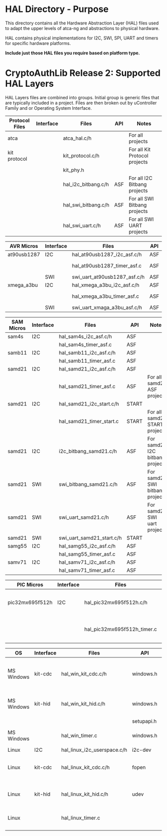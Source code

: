 HAL Directory - Purpose
===========================
This directory contains all the Hardware Abstraction Layer (HAL) files used to adapt the 
upper levels of atca-ng and abstractions to physical hardware.

HAL contains physical implementations for I2C, SWI, SPI, UART and timers for specific
hardware platforms.

**Include just those HAL files you require based on platform type.**



CryptoAuthLib Release 2: Supported HAL Layers
=============================================

HAL Layers files are combined into groups. Initial group is generic files that are typically included in a project.
Files are then broken out by uController Family and or Operating System Interface.


| Protocol Files | Interface  | Files                        | API         | Notes                              |
|----------------|------------|------------------------------|-------------|------------------------------------|
|atca            |            | atca_hal.c/h                 |             | For all projects                   |
|kit protocol    |            | kit_protocol.c/h             |             | For all Kit Protocol projects      |
|                |            | kit_phy.h                    |             |                                    |
|                |            | hal_i2c_bitbang.c/h          | ASF         | For all I2C Bitbang projects       |
|                |            | hal_swi_bitbang.c/h          | ASF         | For all SWI Bitbang projects       |
|                |            | hal_swi_uart.c/h             | ASF         | For all SWI UART projects          |



|AVR Micros      | Interface  | Files                        | API         | Notes                              |
|----------------|------------|------------------------------|-------------|------------------------------------|
|at90usb1287     |   I2C      | hal_at90usb1287_i2c_asf.c/h  | ASF         |                                    |
|                |            | hal_at90usb1287_timer_asf.c  | ASF         | For all at90USB1287                |
|                |   SWI      | swi_uart_at90usb1287_asf.c/h | ASF         |                                    |
|xmega_a3bu      |   I2C      | hal_xmega_a3bu_i2c_asf.c/h   | ASF         |                                    |
|                |            | hal_xmega_a3bu_timer_asf.c   | ASF         | For all xmega_a3bu                 |
|                |   SWI      | swi_uart_xmaga_a3bu_asf.c/h  | ASF         |                                    |


|SAM Micros      | Interface  | Files                        | API         | Notes                              |
|----------------|------------|------------------------------|-------------|------------------------------------|
|sam4s           |   I2C      | hal_sam4s_i2c_asf.c/h        | ASF         |                                    |
|                |            | hal_sam4s_timer_asf.c        | ASF         |                                    |
|samb11          |   I2C      | hal_samb11_i2c_asf.c/h       | ASF         |                                    |
|                |            | hal_samb11_timer_asf.c       | ASF         |                                    |
|samd21          |   I2C      | hal_samd21_i2c_asf.c/h       | ASF         |                                    |
|                |            | hal_samd21_timer_asf.c       | ASF         | For all samd21 ASF projects        |
|samd21          |   I2C      | hal_samd21_i2c_start.c/h     | START       |                                    |
|                |            | hal_samd21_timer_start.c     | START       | For all samd21 START projects          |
|samd21          |   I2C      | i2c_bitbang_samd21.c/h       | ASF         | For samd21 I2C bitbang projects    |
|samd21          |   SWI      | swi_bitbang_samd21.c/h       | ASF         | For samd21 SWI bitbang projects    |
|samd21          |   SWI      | swi_uart_samd21.c/h          | ASF         | For samd21 SWI uart projects       |
|samd21          |   SWI      | swi_uart_samd21_start.c/h    | START       |                                    |
|samg55          |   I2C      | hal_samg55_i2c_asf.c/h       | ASF         |                                    |
|                |            | hal_samg55_timer_asf.c       | ASF         |                                    |
|samv71          |   I2C      | hal_samv71_i2c_asf.c/h       | ASF         |                                    |
|                |            | hal_samv71_timer_asf.c       | ASF         |                                    |


|PIC Micros      | Interface  | Files                        | API         | Notes                             			     |
|----------------|------------|------------------------------|-------------|-------------------------------------------------|
|pic32mx695f512h |   I2C      | hal_pic32mx695f512h.c/h      | plib.h      |  For pic32mx695f512h Standalone Mplab projects  |
|                |            | hal_pic32mx695f512h_timer.c  | plib.h      |  For pic32mx695f512h Standalone Mplab projects  |



| OS             | Interface  | Files                        | API         | Notes                              |
|----------------|------------|------------------------------|-------------|------------------------------------|
| MS Windows     |  kit-cdc   | hal_win_kit_cdc.c/h          | windows.h   | For all windows USB CDC projects   |
| MS Windows     |  kit-hid   | hal_win_kit_hid.c/h          | windows.h   | For all windows USB HID projects   |
|                |            |                              | setupapi.h  |                                    |
| MS Windows     |            | hal_win_timer.c              | windows.h   | For all windows projects           | 
| Linux          |    I2C     | hal_linux_i2c_userspace.c/h  | i2c-dev     |                                    |
| Linux          |  kit-cdc   | hal_linux_kit_cdc.c/h        | fopen       | For USB Linux CDC projects         |
| Linux          |  kit-hid   | hal_linux_kit_hid.c/h        | udev        | For USB Linux HID Projects         |
| Linux          |            | hal_linux_timer.c            |             | For all Linux projects             |
|                |            | 			 			     |             | 						            |

                  